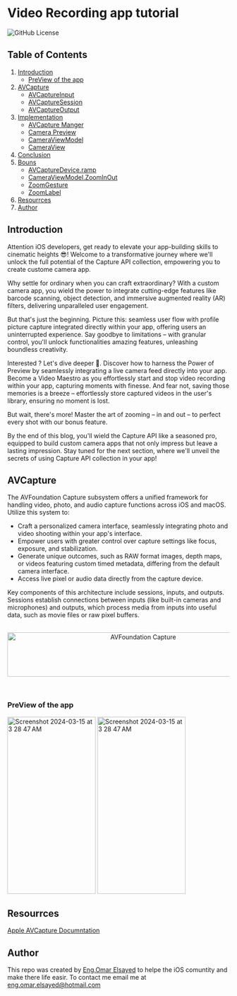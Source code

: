 # Video Recording app tutorial 
![GitHub License](https://img.shields.io/github/license/EngOmarElsayed/VideoRecordingApp)

## Table of Contents
1. [Introduction](#introduction)
   - [PreView of the app](#PreView)
3. [AVCapture](#section-1)
   - [AVCaptureInput](#sub-topic-1.1)
   - [AVCaptureSession](#sub-topic-1.2)
   - [AVCaptureOutput](#sub-topic-1.3)
4. [Implementation](#section-2)
   - [AVCapture Manger](#sub-topic-2.1)
   - [Camera Preview](#sub-topic-2.2)
   - [CameraViewModel](#sub-topic-2.3)
   - [CameraView](#sub-topic-2.4)
5. [Conclusion](#conclusion)
6. [Bouns](#bouns)
   - [AVCaptureDevice.ramp](#bouns-2.1)
   - [CameraViewModel.ZoomInOut](#bouns-2.2)
   - [ZoomGesture](#bouns-2.3)
   - [ZoomLabel](#bouns-2.4)
8. [Resourrces](#resourrces)
9. [Author](#author)

## Introduction <a name="introduction"></a>
Attention iOS developers, get ready to elevate your app-building skills to cinematic heights 😎! Welcome to a transformative journey where we'll unlock the full potential of the Capture API collection, empowering you to create custome camera app.

Why settle for ordinary when you can craft extraordinary? With a custom camera app, you wield the power to integrate cutting-edge features like barcode scanning, object detection, and immersive augmented reality (AR) filters, delivering unparalleled user engagement.

But that's just the beginning. Picture this: seamless user flow with profile picture capture integrated directly within your app, offering users an uninterrupted experience. Say goodbye to limitations – with granular control, you'll unlock functionalities amazing features, unleashing boundless creativity.

Interested ? Let's dive deeper 🚀. Discover how to harness the Power of Preview by seamlessly integrating a live camera feed directly into your app. Become a Video Maestro as you effortlessly start and stop video recording within your app, capturing moments with finesse. And fear not, saving those memories is a breeze – effortlessly store captured videos in the user's library, ensuring no moment is lost.

But wait, there's more! Master the art of zooming – in and out – to perfect every shot with our bonus feature.

By the end of this blog, you'll wield the Capture API like a seasoned pro, equipped to build custom camera apps that not only impress but leave a lasting impression. Stay tuned for the next section, where we'll unveil the secrets of using Capture API collection in your app!

## AVCapture <a name="section-1"></a>
The AVFoundation Capture subsystem offers a unified framework for handling video, photo, and audio capture functions across iOS and macOS. Utilize this system to:
- Craft a personalized camera interface, seamlessly integrating photo and video shooting within your app's interface.
- Empower users with greater control over capture settings like focus, exposure, and stabilization.
- Generate unique outcomes, such as RAW format images, depth maps, or videos featuring custom timed metadata, differing from the default camera interface.
- Access live pixel or audio data directly from the capture device.

Key components of this architecture include sessions, inputs, and outputs. Sessions establish connections between inputs (like built-in cameras and microphones) and outputs, which process media from inputs into useful data, such as movie files or raw pixel buffers.
</br>
</br>
<p align="center">
<img width="600" height="100" alt="AVFoundation Capture" src="https://github.com/EngOmarElsayed/VideoRecordingAPP/assets/125718818/41045c1e-fce8-420f-aaf2-eaadecf0fb66">
</p>
</br>

### PreView of the app <a name="PreView"></a>
<img width="200" height="400" alt="Screenshot 2024-03-15 at 3 28 47 AM" src="https://github.com/EngOmarElsayed/VideoRecordingAPP/assets/125718818/33bb46f1-85bc-4d94-b1dd-1963b6c93849">

<img width="200" height="400" alt="Screenshot 2024-03-15 at 3 28 47 AM" src="https://github.com/EngOmarElsayed/VideoRecordingAPP/assets/125718818/67850ae8-c5ba-4c38-89ea-6ee9a370ac0f">

## Resourrces <a name="resourrces"></a>
[Apple AVCapture Documntation](https://developer.apple.com/documentation/avfoundation/capture_setup/setting_up_a_capture_session)

## Author <a name="author"></a>
This repo was created by [Eng.Omar Elsayed](https://www.linkedin.com/in/engomarelsayed/) to helpe the iOS comuntity and make there life easir. To contact me email me at eng.omar.elsayed@hotmail.com
